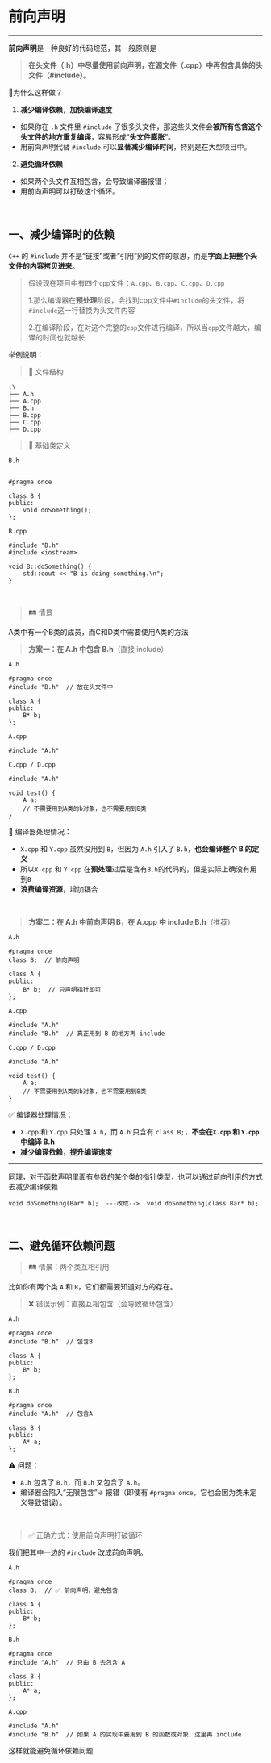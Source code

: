 # 前向声明

---

**前向声明**是一种良好的代码规范，其一般原则是

> **在头文件（.h）中尽量使用前向声明，在源文件（.cpp）中再包含具体的头文件（#include）。**

📢为什么这样做？

1. **减少编译依赖，加快编译速度**

- 如果你在 `.h` 文件里 `#include` 了很多头文件，那这些头文件会**被所有包含这个头文件的地方重复编译**，容易形成“**头文件膨胀**”。
- 用前向声明代替 `#include` 可以**显著减少编译时间**，特别是在大型项目中。

2. **避免循环依赖**

- 如果两个头文件互相包含，会导致编译器报错；
- 用前向声明可以打破这个循环。

<br>

## 一、减少编译时的依赖

`C++` 的 `#include` 并不是“链接”或者“引用”别的文件的意思，而是**字面上把整个头文件的内容拷贝进来**。

> 假设现在项目中有四个`cpp`文件：`A.cpp`、`B.cpp`、`C.cpp`、`D.cpp`
>
> 1.那么编译器在**预处理**阶段，会找到cpp文件中`#include`的头文件，将`#include`这一行替换为头文件内容
>
> 2.在编译阶段，在对这个完整的`cpp`文件进行编译，所以当`cpp`文件越大，编译的时间也就越长

举例说明：

> 📁 文件结构

```
.\
├── A.h
├── A.cpp
├── B.h
├── B.cpp
├── C.cpp
├── D.cpp
```

>  🧱 基础类定义

`B.h`

```clike

#pragma once

class B {
public:
    void doSomething();
};
```

`B.cpp`

```clike
#include "B.h"
#include <iostream>

void B::doSomething() {
    std::cout << "B is doing something.\n";
}
```

<br>

> 🛤 情景

A类中有一个B类的成员，而C和D类中需要使用A类的方法

> **方案一：在 A.h 中包含 B.h**（直接 include）

`A.h`

```clike
#pragma once
#include "B.h"  // 放在头文件中

class A {
public:
    B* b;
};
```

`A.cpp`

```clike
#include "A.h"
```

`C.cpp / D.cpp`

```clike
#include "A.h"

void test() {
    A a;
    // 不需要用到A类的b对象，也不需要用到B类
}
```

🧨 编译器处理情况：

- `X.cpp` 和 `Y.cpp` 虽然没用到 `B`，但因为 `A.h` 引入了 `B.h`，**也会编译整个 B 的定义**
- 所以`X.cpp` 和 `Y.cpp` 在**预处理**过后是含有`B.h`的代码的，但是实际上确没有用到`B`
- **浪费编译资源**，增加耦合

<br>

> **方案二：在 A.h 中前向声明 B，在 A.cpp 中 include B.h**（推荐）

`A.h`

```clike
#pragma once
class B;  // 前向声明

class A {
public:
    B* b;  // 只声明指针即可
};
```

`A.cpp`

```clike
#include "A.h"
#include "B.h"  // 真正用到 B 的地方再 include
```

`C.cpp / D.cpp`

```clike
#include "A.h"

void test() {
    A a;
    // 不需要用到A类的b对象，也不需要用到B类
}
```

✅ 编译器处理情况：

- `X.cpp` 和 `Y.cpp` 只处理 `A.h`，而 `A.h` 只含有 `class B;`，**不会在`X.cpp` 和 `Y.cpp` 中编译 B.h**
- **减少编译依赖，提升编译速度**

---

同理，对于函数声明里面有参数的某个类的指针类型，也可以通过前向引用的方式去减少编译依赖

```clike
void doSomething(Bar* b);  ---改成-->  void doSomething(class Bar* b);
```

<br>

## 二、避免循环依赖问题

> 🛤 情景：两个类互相引用

比如你有两个类 `A` 和 `B`，它们都需要知道对方的存在。

> ❌ 错误示例：直接互相包含（会导致循环包含）

`A.h`

```
#pragma once
#include "B.h"  // 包含B

class A {
public:
    B* b;
};
```

`B.h`

```
#pragma once
#include "A.h"  // 包含A

class B {
public:
    A* a;
};
```

⚠️ 问题：

- `A.h` 包含了 `B.h`，而 `B.h` 又包含了 `A.h`。
- 编译器会陷入“无限包含”→ 报错（即使有 `#pragma once`，它也会因为类未定义导致错误）。

<br>

> ✅ 正确方式：使用前向声明打破循环

我们把其中一边的 `#include` 改成前向声明。

`A.h`

```
#pragma once
class B;  // ✅ 前向声明，避免包含

class A {
public:
    B* b;
};
```

`B.h`

```
#pragma once
#include "A.h"  // 只由 B 去包含 A

class B {
public:
    A* a;
};
```

`A.cpp`

```
#include "A.h"
#include "B.h"  // 如果 A 的实现中要用到 B 的函数或对象，这里再 include
```

这样就能避免循环依赖问题